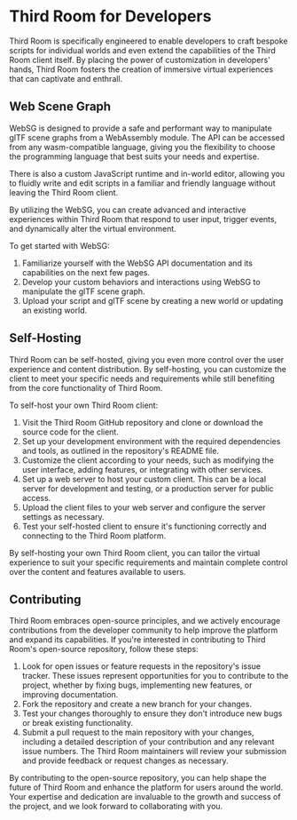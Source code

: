# Third Room for Developers

Third Room is specifically engineered to enable developers to craft bespoke scripts for individual worlds and even extend the capabilities of the Third Room client itself. By placing the power of customization in developers' hands, Third Room fosters the creation of immersive virtual experiences that can captivate and enthrall.

## Web Scene Graph

WebSG is designed to provide a safe and performant way to manipulate glTF scene graphs from a WebAssembly module. The API can be accessed from any wasm-compatible language, giving you the flexibility to choose the programming language that best suits your needs and expertise.

There is also a custom JavaScript runtime and in-world editor, allowing you to fluidly write and edit scripts in a familiar and friendly language without leaving the Third Room client.

By utilizing the WebSG, you can create advanced and interactive experiences within Third Room that respond to user input, trigger events, and dynamically alter the virtual environment.

To get started with WebSG:

1. Familiarize yourself with the WebSG API documentation and its capabilities on the next few pages.
2. Develop your custom behaviors and interactions using WebSG to manipulate the glTF scene graph.
3. Upload your script and glTF scene by creating a new world or updating an existing world.

## Self-Hosting

Third Room can be self-hosted, giving you even more control over the user experience and content distribution. By self-hosting, you can customize the client to meet your specific needs and requirements while still benefiting from the core functionality of Third Room.

To self-host your own Third Room client:

1. Visit the Third Room GitHub repository and clone or download the source code for the client.
2. Set up your development environment with the required dependencies and tools, as outlined in the repository's README file.
3. Customize the client according to your needs, such as modifying the user interface, adding features, or integrating with other services.
4. Set up a web server to host your custom client. This can be a local server for development and testing, or a production server for public access.
5. Upload the client files to your web server and configure the server settings as necessary.
6. Test your self-hosted client to ensure it's functioning correctly and connecting to the Third Room platform.

By self-hosting your own Third Room client, you can tailor the virtual experience to suit your specific requirements and maintain complete control over the content and features available to users.

## Contributing

Third Room embraces open-source principles, and we actively encourage contributions from the developer community to help improve the platform and expand its capabilities. If you're interested in contributing to Third Room's open-source repository, follow these steps:

1. Look for open issues or feature requests in the repository's issue tracker. These issues represent opportunities for you to contribute to the project, whether by fixing bugs, implementing new features, or improving documentation.
1. Fork the repository and create a new branch for your changes.
1. Test your changes thoroughly to ensure they don't introduce new bugs or break existing functionality.
1. Submit a pull request to the main repository with your changes, including a detailed description of your contribution and any relevant issue numbers. The Third Room maintainers will review your submission and provide feedback or request changes as necessary.

By contributing to the open-source repository, you can help shape the future of Third Room and enhance the platform for users around the world. Your expertise and dedication are invaluable to the growth and success of the project, and we look forward to collaborating with you.
